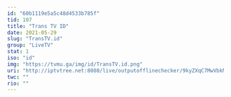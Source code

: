 ```yaml
---
id: "60b1119e5a5c48d4533b785f"
tid: 107
title: "Trans TV ID"
date: 2021-05-29
slug: "TransTV.id"
group: "LiveTV"
stat: 1
iso: "id"
img: "https://tvmu.ga/img/id/TransTV.id.png"
uri: "http://iptvtree.net:8080/live/outputofflinechecker/9kyZXqC7MwVbkMnJmf/162503.m3u8"
twc: ""
rio: ""
---
```

